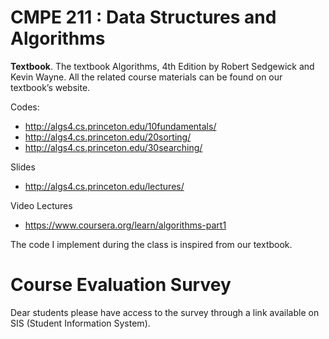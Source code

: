 # CMPE 211 : Data Structures and Algorithms
__Textbook__.  The textbook Algorithms, 4th Edition by Robert Sedgewick and Kevin Wayne.
All the related course materials can be found on our textbook’s website. 

Codes:

  * http://algs4.cs.princeton.edu/10fundamentals/
  * http://algs4.cs.princeton.edu/20sorting/
  * http://algs4.cs.princeton.edu/30searching/

Slides

  * http://algs4.cs.princeton.edu/lectures/

Video Lectures

  * https://www.coursera.org/learn/algorithms-part1

The code I implement during the class is inspired from our textbook.


# Course Evaluation Survey 
Dear students please have access to the survey through a link available on SIS (Student Information System). 
